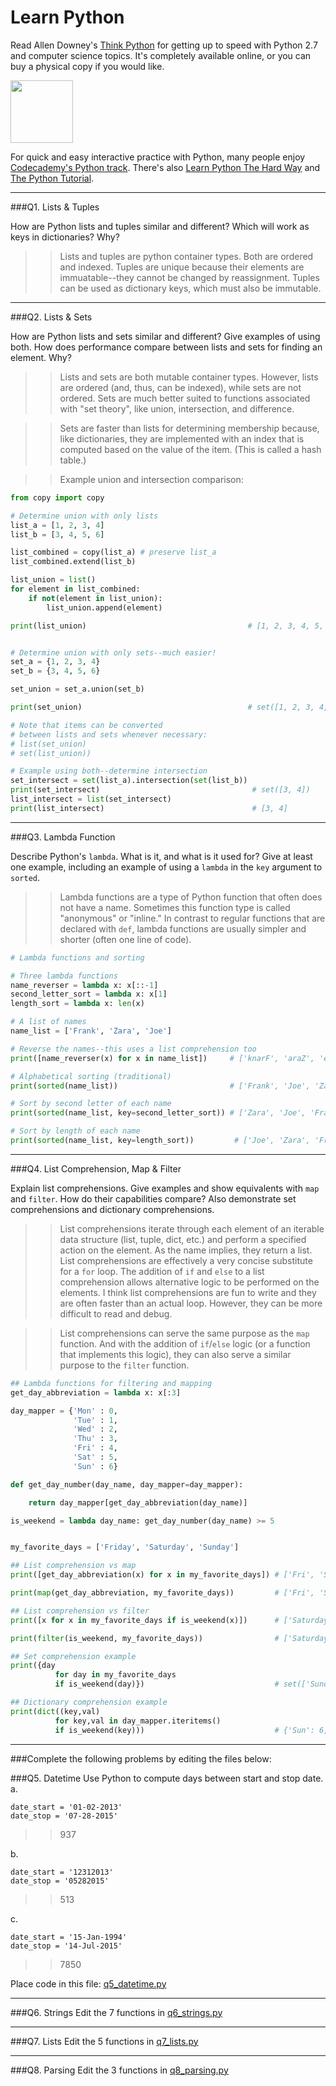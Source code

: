 # Learn Python

Read Allen Downey's [Think Python](http://www.greenteapress.com/thinkpython/) for getting up to speed with Python 2.7 and computer science topics. It's completely available online, or you can buy a physical copy if you would like.

<a href="http://www.greenteapress.com/thinkpython/"><img src="img/think_python.png" style="width: 100px;" target="_blank"></a>

For quick and easy interactive practice with Python, many people enjoy [Codecademy's Python track](http://www.codecademy.com/en/tracks/python). There's also [Learn Python The Hard Way](http://learnpythonthehardway.org/book/) and [The Python Tutorial](https://docs.python.org/2/tutorial/).

---

###Q1. Lists &amp; Tuples

How are Python lists and tuples similar and different? Which will work as keys in dictionaries? Why?

>> Lists and tuples are python container types. Both are ordered and indexed. Tuples are unique because their elements are immuatable--they cannot be changed by reassignment. Tuples can be used as dictionary keys, which must also be immutable.

---

###Q2. Lists &amp; Sets

How are Python lists and sets similar and different? Give examples of using both. How does performance compare between lists and sets for finding an element. Why?

>> Lists and sets are both mutable container types. However, lists are ordered (and, thus, can be indexed), while sets are not ordered. Sets are much better suited to functions associated with "set theory", like union, intersection, and difference.

>> Sets are faster than lists for determining membership because, like dictionaries, they are implemented with an index that is computed based on the value of the item. (This is called a hash table.)

>> Example union and intersection comparison:

```python
from copy import copy

# Determine union with only lists
list_a = [1, 2, 3, 4]
list_b = [3, 4, 5, 6]

list_combined = copy(list_a) # preserve list_a
list_combined.extend(list_b)

list_union = list()
for element in list_combined:
    if not(element in list_union):
        list_union.append(element)

print(list_union)                                    # [1, 2, 3, 4, 5, 6]


# Determine union with only sets--much easier!
set_a = {1, 2, 3, 4}
set_b = {3, 4, 5, 6}

set_union = set_a.union(set_b)

print(set_union)                                     # set([1, 2, 3, 4, 5, 6])

# Note that items can be converted
# between lists and sets whenever necessary:
# list(set_union)
# set(list_union))

# Example using both--determine intersection
set_intersect = set(list_a).intersection(set(list_b)) 
print(set_intersect)                                  # set([3, 4])
list_intersect = list(set_intersect)                  
print(list_intersect)                                 # [3, 4]
```

---

###Q3. Lambda Function

Describe Python's `lambda`. What is it, and what is it used for? Give at least one example, including an example of using a `lambda` in the `key` argument to `sorted`.

>> Lambda functions are a type of Python function that often does not have a name. Sometimes this function type is called "anonymous" or "inline." In contrast to regular functions that are declared with `def`, lambda functions are usually simpler and shorter (often one line of code).

```python
# Lambda functions and sorting

# Three lambda functions
name_reverser = lambda x: x[::-1]
second_letter_sort = lambda x: x[1]
length_sort = lambda x: len(x)

# A list of names
name_list = ['Frank', 'Zara', 'Joe']

# Reverse the names--this uses a list comprehension too
print([name_reverser(x) for x in name_list])     # ['knarF', 'araZ', 'eoJ']

# Alphabetical sorting (traditional)
print(sorted(name_list))                         # ['Frank', 'Joe', 'Zara']

# Sort by second letter of each name
print(sorted(name_list, key=second_letter_sort)) # ['Zara', 'Joe', 'Frank']

# Sort by length of each name
print(sorted(name_list, key=length_sort))         # ['Joe', 'Zara', 'Frank']
```

---

###Q4. List Comprehension, Map &amp; Filter

Explain list comprehensions. Give examples and show equivalents with `map` and `filter`. How do their capabilities compare? Also demonstrate set comprehensions and dictionary comprehensions.

>> List comprehensions iterate through each element of an iterable data structure (list, tuple, dict, etc.) and perform a specified action on the element. As the name implies, they return a list. List comprehensions are effectively a very concise substitute for a `for` loop. The addition of `if` and `else` to a list comprehension allows alternative logic to be performed on the elements. I think list comprehensions are fun to write and they are often faster than an actual loop. However, they can be more difficult to read and debug.

>> List comprehensions can serve the same purpose as the `map` function. And with the addition of `if`/`else` logic (or a function that implements this logic), they can also serve a similar purpose to the `filter` function.


```python
## Lambda functions for filtering and mapping
get_day_abbreviation = lambda x: x[:3]

day_mapper = {'Mon' : 0,
              'Tue' : 1,
              'Wed' : 2,
              'Thu' : 3,
              'Fri' : 4,
              'Sat' : 5,
              'Sun' : 6}

def get_day_number(day_name, day_mapper=day_mapper):

    return day_mapper[get_day_abbreviation(day_name)]

is_weekend = lambda day_name: get_day_number(day_name) >= 5


my_favorite_days = ['Friday', 'Saturday', 'Sunday']

## List comprehension vs map
print([get_day_abbreviation(x) for x in my_favorite_days]) # ['Fri', 'Sat', 'Sun']

print(map(get_day_abbreviation, my_favorite_days))         # ['Fri', 'Sat', 'Sun']

## List comprehension vs filter
print([x for x in my_favorite_days if is_weekend(x)])      # ['Saturday', 'Sunday']

print(filter(is_weekend, my_favorite_days))                # ['Saturday', 'Sunday']

## Set comprehension example
print({day 
          for day in my_favorite_days 
          if is_weekend(day)})                             # set(['Sunday', 'Saturday'])

## Dictionary comprehension example
print(dict((key,val) 
          for key,val in day_mapper.iteritems() 
          if is_weekend(key)))                             # {'Sun': 6, 'Sat': 5}

```

---

###Complete the following problems by editing the files below:

###Q5. Datetime
Use Python to compute days between start and stop date.   
a.  

```
date_start = '01-02-2013'    
date_stop = '07-28-2015'
```

>> 937

b.  
```
date_start = '12312013'  
date_stop = '05282015'  
```

>> 513

c.  
```
date_start = '15-Jan-1994'      
date_stop = '14-Jul-2015'  
```

>> 7850

Place code in this file: [q5_datetime.py](python/q5_datetime.py)

---

###Q6. Strings
Edit the 7 functions in [q6_strings.py](python/q6_strings.py)

---

###Q7. Lists
Edit the 5 functions in [q7_lists.py](python/q7_lists.py)

---

###Q8. Parsing
Edit the 3 functions in [q8_parsing.py](python/q8_parsing.py)





